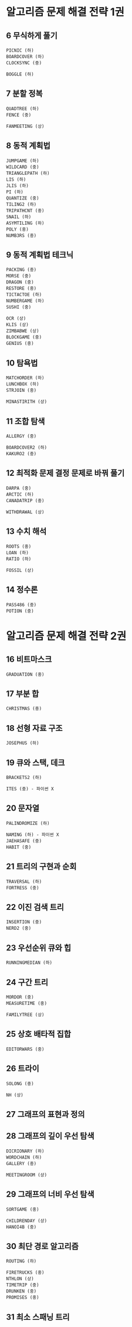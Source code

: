 # 알고리즘 문제 해결 전략 1권
## 6 무식하게 풀기
    PICNIC (하)
    BOARDCOVER (하)
    CLOCKSYNC (중)
        
    BOGGLE (하)
        
## 7 분할 정복
    QUADTREE (하)
    FENCE (중)
        
    FANMEETING (상)
        
## 8 동적 계획법
    JUMPGAME (하)
    WILDCARD (중)
    TRIANGLEPATH (하)
    LIS (하)
    JLIS (하)
    PI (하)
    QUANTIZE (중)
    TILING2 (하)
    TRIPATHCNT (중)
    SNAIL (하)
    ASYMTILING (하)
    POLY (중)
    NUMB3RS (중)
        
## 9 동적 계획법 테크닉
    PACKING (중)
    MORSE (중)
    DRAGON (중)
    RESTORE (중)
    TICTACTOE (하)
    NUMBERGAME (하)
    SUSHI (중)
        
    OCR (상)
    KLIS (상)
    ZIMBABWE (상)
    BLOCKGAME (중)
    GENIUS (중)
        
## 10 탐욕법
    MATCHORDER (하)
    LUNCHBOX (하)
    STRJOIN (중)
        
    MINASTIRITH (상)
        
## 11 조합 탐색
    ALLERGY (중)

    BOARDCOVER2 (하)
    KAKURO2 (중)
        
## 12 최적화 문제 결정 문제로 바꿔 풀기
    DARPA (중)
    ARCTIC (하)
    CANADATRIP (중)
    
    WITHDRAWAL (상)
    
## 13 수치 해석
    ROOTS (중)
    LOAN (하)
    RATIO (하)
    
    FOSSIL (상)

## 14 정수론
    PASS486 (중)
    POTION (중)
    
# 알고리즘 문제 해결 전략 2권
## 16 비트마스크
	GRADUATION (중)

## 17 부분 합
    CHRISTMAS (중)
    
## 18 선형 자료 구조
    JOSEPHUS (하)
    
## 19 큐와 스택, 데크
    BRACKETS2 (하)
    
    ITES (중) - 파이썬 X
    
## 20 문자열
    PALINDROMIZE (하)

    NAMING (하) - 파이썬 X
    JAEHASAFE (중)
    HABIT (중)
    
## 21 트리의 구현과 순회
    TRAVERSAL (하)
    FORTRESS (중)
    
## 22 이진 검색 트리
    INSERTION (중)
    NERD2 (중)
    
## 23 우선순위 큐와 힙
    RUNNINGMEDIAN (하)

## 24 구간 트리
	MORDOR (중)
	MEASURETIME (중)
	
	FAMILYTREE (상)
	
## 25 상호 배타적 집합

    EDITORWARS (중)
    
## 26 트라이
    SOLONG (중)
    
    NH (상)
    
## 27 그래프의 표현과 정의

## 28 그래프의 깊이 우선 탐색
    DICRIONARY (하)
    WORDCHAIN (하)
    GALLERY (중)
    
    MEETINGROOM (상)
    
## 29 그래프의 너비 우선 탐색
    SORTGAME (중)
    
    CHILDRENDAY (상)
    HANOI4B (중)
    
## 30 최단 경로 알고리즘
    ROUTING (하)
    
    FIRETRUCKS (중)
    NTHLON (상)
    TIMETRIP (중)
    DRUNKEN (중)
    PROMISES (중)
    
## 31 최소 스패닝 트리
